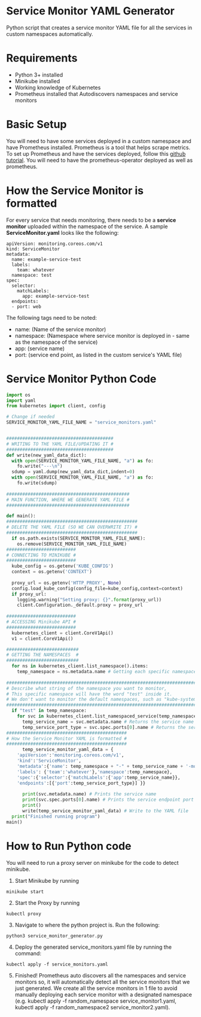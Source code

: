# Service Monitor YAML Generator
Python script that creates a service monitor YAML file for all the services in custom namespaces automatically.

# Requirements
- Python 3+ installed
- Minikube installed
- Working knowledge of Kubernetes
- Prometheus installed that Autodiscovers namespaces and service monitors

# Basic Setup
You will need to have some services deployed in a custom namespace and have Prometheus installed. Prometheus is a tool that helps scrape metrics. To set up Prometheus and have the services deployed, follow this [github tutorial](https://github.com/colinjianingxie/ServiceMonitoring#kubernetes). You will need to have the prometheus-operator deployed as well as prometheus. 

# How the Service Monitor is formatted
For every service that needs monitoring, there needs to be a **service monitor** uploaded within the namespace of the service.
A sample **ServiceMonitor.yaml** looks like the following:

```
apiVersion: monitoring.coreos.com/v1
kind: ServiceMonitor
metadata:
  name: example-service-test
  labels:
    team: whatever
  namespace: test
spec:
  selector:
    matchLabels:
      app: example-service-test
  endpoints:
  - port: web
```

The following tags need to be noted:
- name: (Name of the service monitor)
- namespace: (Namespace where service monitor is deployed in - same as the namespace of the service)
- app: (service name)
- port: (service end point, as listed in the custom service's YAML file)

# Service Monitor Python Code

```python
import os
import yaml
from kubernetes import client, config

# Change if needed
SERVICE_MONITOR_YAML_FILE_NAME = "service_monitors.yaml"


########################################
# WRITING TO THE YAML FILE/UPDATING IT #
########################################
def write(new_yaml_data_dict):
  with open(SERVICE_MONITOR_YAML_FILE_NAME, "a") as fo:
    fo.write("---\n")
  sdump = yaml.dump(new_yaml_data_dict,indent=0)
  with open(SERVICE_MONITOR_YAML_FILE_NAME, "a") as fo:
    fo.write(sdump)
    
##############################################
# MAIN FUNCTION, WHERE WE GENERATE YAML FILE #
##############################################

def main():
#################################################
# DELETE THE YAML FILE (SO WE CAN OVERWRITE IT) #
#################################################
  if os.path.exists(SERVICE_MONITOR_YAML_FILE_NAME):
    os.remove(SERVICE_MONITOR_YAML_FILE_NAME)
##########################
# CONNECTING TO MINIKUBE #
##########################
  kube_config = os.getenv('KUBE_CONFIG')
  context = os.getenv('CONTEXT')
  
  proxy_url = os.getenv('HTTP_PROXY', None)
  config.load_kube_config(config_file=kube_config,context=context)
  if proxy_url:
    logging.warning("Setting proxy: {}".format(proxy_url))
    client.Configuration._default.proxy = proxy_url
  
##########################
# ACCESSING Minikube API #
##########################
  kubernetes_client = client.CoreV1Api()
  v1 = client.CoreV1Api()

###########################
# GETTING THE NAMESPACES  #
###########################
  for ns in kubernetes_client.list_namespace().items:
    temp_namespace = ns.metadata.name # Getting each specific namespace
    
##################################################################################
# Describe what string of the namespace you want to monitor,                     #
# This specific namespace will have the word "test" inside it.                   #
# We don't want to monitor the default namespaces, such as "kube-system", etc... #
##################################################################################
  if "test" in temp_namespace:
    for svc in kubernetes_client.list_namespaced_service(temp_namespace).items:
      temp_service_name = svc.metadata.name # Returns the service name
      temp_service_port_type = svc.spec.ports[0].name # Returns the service port type
#############################################
# How the Service Monitor YAML is formatted #
#############################################
      temp_service_monitor_yaml_data = {
	'apiVersion':'monitoring.coreos.com/v1',
	'kind':'ServiceMonitor',
	'metadata':{'name': temp_namespace + "-" + temp_service_name + '-monitor', 
	'labels': {'team':'whatever'},'namespace':temp_namespace},
	'spec':{'selector':{'matchLabels':{'app':temp_service_name}}, 
	'endpoints':[{'port':temp_service_port_type}] }}
	    
      print(svc.metadata.name) # Prints the service name
      print(svc.spec.ports[0].name) # Prints the service endpoint port
      print()
      write(temp_service_monitor_yaml_data) # Write to the YAML file
  print("Finished running program")
main()
```

# How to Run Python code
You will need to run a proxy server on minikube for the code to detect minikube.

1. Start Minikube by running
```
minikube start
```
2. Start the Proxy by running
```
kubectl proxy
```
3. Navigate to where the python project is. Run the following:
```
python3 service_monitor_generator.py
```

4. Deploy the generated service_monitors.yaml file by running the command:
```
kubectl apply -f service_monitors.yaml
```

5. Finished! Prometheus auto discovers all the namespaces and service monitors so, it will automatically detect all the service monitors that we just generated. We create all the service monitors in 1 file to avoid manually deploying each service monitor with a designated namespace (e.g. kubectl apply -f random_namespace service_monitor1.yaml, kubectl apply -f random_namespace2 service_monitor2.yaml).
